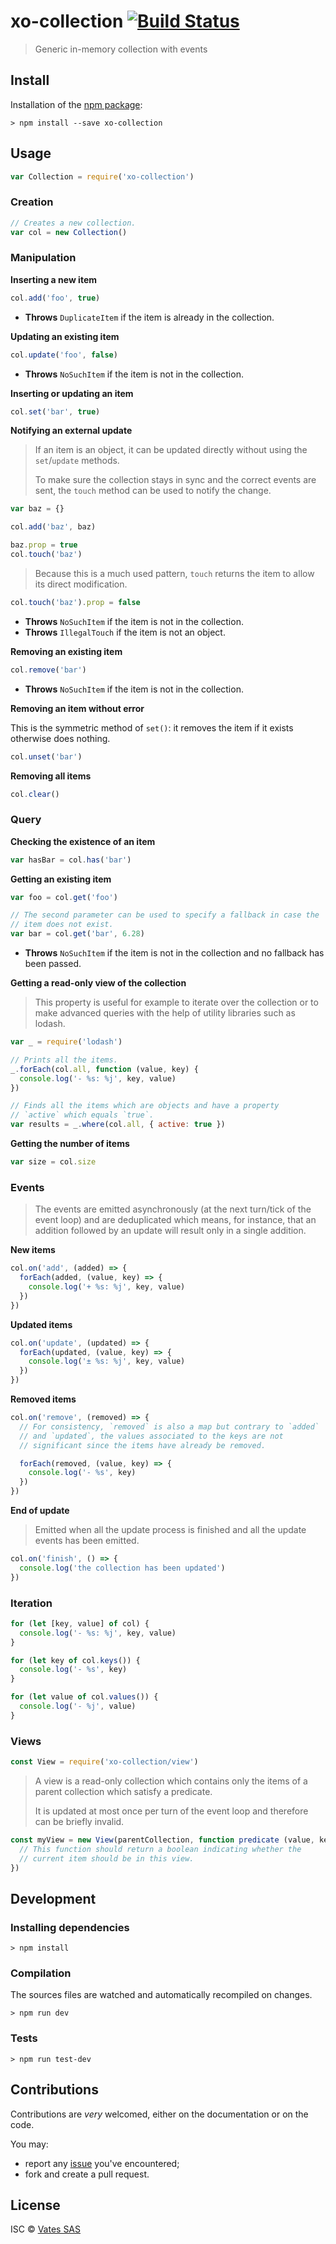 # xo-collection [![Build Status](https://travis-ci.org/marsaud/collection.png?branch=master)](https://travis-ci.org/marsaud/collection)

> Generic in-memory collection with events

## Install

Installation of the [npm package](https://npmjs.org/package/xo-collection):

```
> npm install --save xo-collection
```

## Usage

```javascript
var Collection = require('xo-collection')
```

### Creation

```javascript
// Creates a new collection.
var col = new Collection()
```

### Manipulation

**Inserting a new item**

```javascript
col.add('foo', true)
```

- **Throws** `DuplicateItem` if the item is already in the collection.

**Updating an existing item**

```javascript
col.update('foo', false)
```

- **Throws** `NoSuchItem` if the item is not in the collection.

**Inserting or updating an item**

```javascript
col.set('bar', true)
```

**Notifying an external update**

> If an item is an object, it can be updated directly without using
> the `set`/`update` methods.
>
> To make sure the collection stays in sync and the correct events are
> sent, the `touch` method can be used to notify the change.

```javascript
var baz = {}

col.add('baz', baz)

baz.prop = true
col.touch('baz')
```

> Because this is a much used pattern, `touch` returns the item to
> allow its direct modification.

```javascript
col.touch('baz').prop = false
```

- **Throws** `NoSuchItem` if the item is not in the collection.
- **Throws** `IllegalTouch` if the item is not an object.

**Removing an existing item**

```javascript
col.remove('bar')
```

- **Throws** `NoSuchItem` if the item is not in the collection.

**Removing an item without error**

This is the symmetric method of `set()`: it removes the item if it
exists otherwise does nothing.

```javascript
col.unset('bar')
```

**Removing all items**

```javascript
col.clear()
```

### Query

**Checking the existence of an item**

```javascript
var hasBar = col.has('bar')
```

**Getting an existing item**

```javascript
var foo = col.get('foo')

// The second parameter can be used to specify a fallback in case the
// item does not exist.
var bar = col.get('bar', 6.28)
```

- **Throws** `NoSuchItem` if the item is not in the collection and no
  fallback has been passed.

**Getting a read-only view of the collection**

> This property is useful for example to iterate over the collection
> or to make advanced queries with the help of utility libraries such
> as lodash.

```javascript
var _ = require('lodash')

// Prints all the items.
_.forEach(col.all, function (value, key) {
  console.log('- %s: %j', key, value)
})

// Finds all the items which are objects and have a property
// `active` which equals `true`.
var results = _.where(col.all, { active: true })
```

**Getting the number of items**

```javascript
var size = col.size
```

### Events

> The events are emitted asynchronously (at the next turn/tick of the
> event loop) and are deduplicated which means, for instance, that an
> addition followed by an update will result only in a single
> addition.

**New items**

```javascript
col.on('add', (added) => {
  forEach(added, (value, key) => {
    console.log('+ %s: %j', key, value)
  })
})
```

**Updated items**

```javascript
col.on('update', (updated) => {
  forEach(updated, (value, key) => {
    console.log('± %s: %j', key, value)
  })
})
```

**Removed items**

```javascript
col.on('remove', (removed) => {
  // For consistency, `removed` is also a map but contrary to `added`
  // and `updated`, the values associated to the keys are not
  // significant since the items have already be removed.

  forEach(removed, (value, key) => {
    console.log('- %s', key)
  })
})
```

**End of update**

> Emitted when all the update process is finished and all the update
> events has been emitted.

```javascript
col.on('finish', () => {
  console.log('the collection has been updated')
})
```

### Iteration

```javascript
for (let [key, value] of col) {
  console.log('- %s: %j', key, value)
}

for (let key of col.keys()) {
  console.log('- %s', key)
}

for (let value of col.values()) {
  console.log('- %j', value)
}
```

### Views

```javascript
const View = require('xo-collection/view')
```

> A view is a read-only collection which contains only the items of a
> parent collection which satisfy a predicate.
>
> It is updated at most once per turn of the event loop and therefore
> can be briefly invalid.

```javascript
const myView = new View(parentCollection, function predicate (value, key) {
  // This function should return a boolean indicating whether the
  // current item should be in this view.
})
```

## Development

### Installing dependencies

```
> npm install
```

### Compilation

The sources files are watched and automatically recompiled on changes.

```
> npm run dev
```

### Tests

```
> npm run test-dev
```

## Contributions

Contributions are *very* welcomed, either on the documentation or on
the code.

You may:

- report any [issue](https://github.com/marsaud/collection/issues)
  you've encountered;
- fork and create a pull request.

## License

ISC © [Vates SAS](http://vates.fr)
